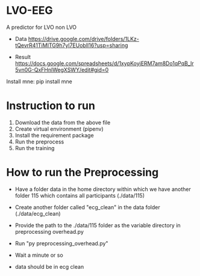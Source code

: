# LVO-EEG
A predictor for LVO non LVO

* Data https://drive.google.com/drive/folders/1LKz-tQevrR41TiMITG9h7yl7EUoblI16?usp=sharing

* Result https://docs.google.com/spreadsheets/d/1xypKoyjERM7am8Do1qPqB_lr5vn0G-QxFHnlWegXSWY/edit#gid=0



Install mne:
    pip install mne



# Instruction to run
1. Download the data from the above file
2. Create virtual environment (pipenv)
3. Install the requirement package
4. Run the preprocess
5. Run the training



# How to run the Preprocessing 

* Have a folder data in the home directory within which we have another folder 115 which contains all participants (./data/115)

* Create another folder called "ecg_clean" in the data folder (./data/ecg_clean)

* Provide the path to the ./data/115 folder as the variable directory in preprocessing overhead.py

* Run "py preprocessing_overhead.py"

* Wait a minute or so

* data should be in ecg clean
